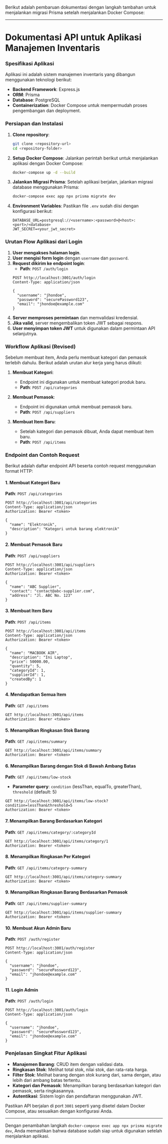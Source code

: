 Berikut adalah pembaruan dokumentasi dengan langkah tambahan untuk menjalankan migrasi Prisma setelah menjalankan Docker Compose:

---

# Dokumentasi API untuk Aplikasi Manajemen Inventaris

### Spesifikasi Aplikasi
Aplikasi ini adalah sistem manajemen inventaris yang dibangun menggunakan teknologi berikut:
- **Backend Framework**: Express.js
- **ORM**: Prisma
- **Database**: PostgreSQL
- **Containerization**: Docker Compose untuk mempermudah proses pengembangan dan deployment.

### Persiapan dan Instalasi
1. **Clone repository**:
   ```bash
   git clone <repository-url>
   cd <repository-folder>
   ```
2. **Setup Docker Compose**:
   Jalankan perintah berikut untuk menjalankan aplikasi dengan Docker Compose:
   ```bash
   docker-compose up -d --build
   ```
3. **Jalankan Migrasi Prisma**:
   Setelah aplikasi berjalan, jalankan migrasi database menggunakan Prisma:
   ```bash
   docker-compose exec app npx prisma migrate dev
   ```
4. **Environment Variables**:
   Pastikan file `.env` sudah diisi dengan konfigurasi berikut:
   ``` 
   DATABASE_URL=postgresql://<username>:<password>@<host>:<port>/<database>
   JWT_SECRET=<your_jwt_secret>
   ```

### Urutan Flow Aplikasi dari Login
1. **User mengakses halaman login**.
2. **User mengisi form login** dengan `username` dan `password`.
3. **Request dikirim ke endpoint login**:
   - **Path**: `POST /auth/login`
   ```http
   POST http://localhost:3001/auth/login
   Content-Type: application/json

   {
     "username": "jhondoe",
     "password": "securePassword123",
     "email": "jhondoe@example.com"
   }
   ```
4. **Server memproses permintaan** dan memvalidasi kredensial.
5. **Jika valid**, server mengembalikan token JWT sebagai respons.
6. **User menyimpan token JWT** untuk digunakan dalam permintaan API selanjutnya.

### Workflow Aplikasi (Revised)
Sebelum membuat item, Anda perlu membuat kategori dan pemasok terlebih dahulu. Berikut adalah urutan alur kerja yang harus diikuti:

1. **Membuat Kategori**:
   - Endpoint ini digunakan untuk membuat kategori produk baru.
   - **Path**: `POST /api/categories`
   
2. **Membuat Pemasok**:
   - Endpoint ini digunakan untuk membuat pemasok baru.
   - **Path**: `POST /api/suppliers`

3. **Membuat Item Baru**:
   - Setelah kategori dan pemasok dibuat, Anda dapat membuat item baru.
   - **Path**: `POST /api/items`

### Endpoint dan Contoh Request
Berikut adalah daftar endpoint API beserta contoh request menggunakan format HTTP:

#### 1. Membuat Kategori Baru
**Path**: `POST /api/categories`
```http
POST http://localhost:3001/api/categories
Content-Type: application/json
Authorization: Bearer <token>

{
  "name": "Elektronik",
  "description": "Kategori untuk barang elektronik"
}
```

#### 2. Membuat Pemasok Baru
**Path**: `POST /api/suppliers`
```http
POST http://localhost:3001/api/suppliers
Content-Type: application/json
Authorization: Bearer <token>

{
  "name": "ABC Supplier",
  "contact": "contact@abc-supplier.com",
  "address": "Jl. ABC No. 123"
}
```

#### 3. Membuat Item Baru
**Path**: `POST /api/items`
```http
POST http://localhost:3001/api/items
Content-Type: application/json
Authorization: Bearer <token>

{
  "name": "MACBOOK AIR",
  "description": "Ini Laptop",
  "price": 50000.00,
  "quantity": 5,
  "categoryId": 1,
  "supplierId": 1,
  "createdBy": 1
}
```

#### 4. Mendapatkan Semua Item
**Path**: `GET /api/items`
```http
GET http://localhost:3001/api/items
Authorization: Bearer <token>
```

#### 5. Menampilkan Ringkasan Stok Barang
**Path**: `GET /api/items/summary`
```http
GET http://localhost:3001/api/items/summary
Authorization: Bearer <token>
```

#### 6. Menampilkan Barang dengan Stok di Bawah Ambang Batas
**Path**: `GET /api/items/low-stock`
- **Parameter query**: `condition` (lessThan, equalTo, greaterThan), `threshold` (default: 5)
```http
GET http://localhost:3001/api/items/low-stock?condition=lessThan&threshold=5
Authorization: Bearer <token>
```

#### 7. Menampilkan Barang Berdasarkan Kategori
**Path**: `GET /api/items/category/:categoryId`
```http
GET http://localhost:3001/api/items/category/1
Authorization: Bearer <token>
```

#### 8. Menampilkan Ringkasan Per Kategori
**Path**: `GET /api/items/category-summary`
```http
GET http://localhost:3001/api/items/category-summary
Authorization: Bearer <token>
```

#### 9. Menampilkan Ringkasan Barang Berdasarkan Pemasok
**Path**: `GET /api/items/supplier-summary`
```http
GET http://localhost:3001/api/items/supplier-summary
Authorization: Bearer <token>
```

#### 10. Membuat Akun Admin Baru
**Path**: `POST /auth/register`
```http
POST http://localhost:3001/auth/register
Content-Type: application/json

{
  "username": "jhondoe",
  "password": "securePassword123",
  "email": "jhondoe@example.com"
}
```

#### 11. Login Admin
**Path**: `POST /auth/login`
```http
POST http://localhost:3001/auth/login
Content-Type: application/json

{
  "username": "jhondoe",
  "password": "securePassword123",
  "email": "jhondoe@example.com"
}
```

### Penjelasan Singkat Fitur Aplikasi
- **Manajemen Barang**: CRUD item dengan validasi data.
- **Ringkasan Stok**: Melihat total stok, nilai stok, dan rata-rata harga.
- **Filter Stok**: Melihat barang dengan stok kurang dari, sama dengan, atau lebih dari ambang batas tertentu.
- **Kategori dan Pemasok**: Menampilkan barang berdasarkan kategori dan pemasok, serta ringkasannya.
- **Autentikasi**: Sistem login dan pendaftaran menggunakan JWT.

Pastikan API berjalan di port `3001` seperti yang disetel dalam Docker Compose, atau sesuaikan dengan konfigurasi Anda.

---

Dengan penambahan langkah `docker-compose exec app npx prisma migrate dev`, Anda memastikan bahwa database sudah siap untuk digunakan setelah menjalankan aplikasi.